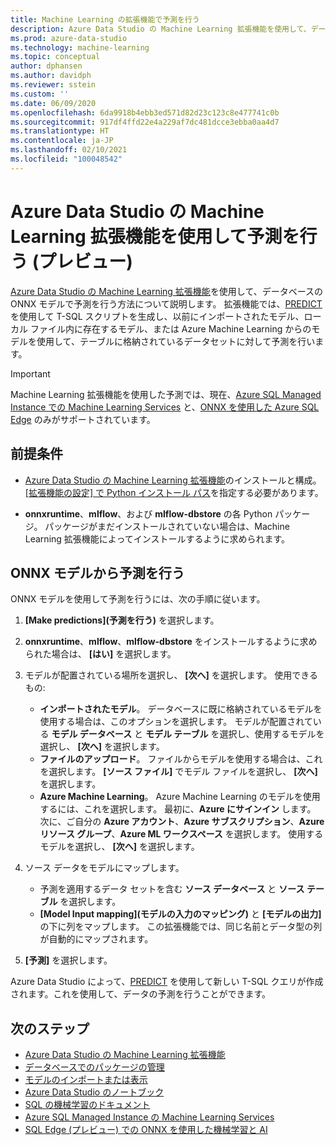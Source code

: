 ```yaml
---
title: Machine Learning の拡張機能で予測を行う
description: Azure Data Studio の Machine Learning 拡張機能を使用して、データベースの ONNX モデルで予測を行う方法について説明します。
ms.prod: azure-data-studio
ms.technology: machine-learning
ms.topic: conceptual
author: dphansen
ms.author: davidph
ms.reviewer: sstein
ms.custom: ''
ms.date: 06/09/2020
ms.openlocfilehash: 6da9918b4ebb3ed571d82d23c123c8e477741c0b
ms.sourcegitcommit: 917df4ffd22e4a229af7dc481dcce3ebba0aa4d7
ms.translationtype: HT
ms.contentlocale: ja-JP
ms.lasthandoff: 02/10/2021
ms.locfileid: "100048542"
---
```

# <a name="make-predictions-with-machine-learning-extension-for-azure-data-studio-preview"></a>Azure Data Studio の Machine Learning 拡張機能を使用して予測を行う (プレビュー)

[Azure Data Studio の Machine Learning 拡張機能](machine-learning-extension.md)を使用して、データベースの ONNX モデルで予測を行う方法について説明します。 拡張機能では、[PREDICT](../../t-sql/queries/predict-transact-sql.md) を使用して T-SQL スクリプトを生成し、以前にインポートされたモデル、ローカル ファイル内に存在するモデル、または Azure Machine Learning からのモデルを使用して、テーブルに格納されているデータセットに対して予測を行います。

> [!IMPORTANT]
> Machine Learning 拡張機能を使用した予測では、現在、[Azure SQL Managed Instance での Machine Learning Services](/azure/azure-sql/managed-instance/machine-learning-services-overview) と、[ONNX を使用した Azure SQL Edge](/azure/azure-sql-edge/onnx-overview) のみがサポートされています。

## <a name="prerequisites"></a>前提条件

- [Azure Data Studio の Machine Learning 拡張機能](machine-learning-extension.md)のインストールと構成。 [[拡張機能の設定] で Python インストール パス](machine-learning-extension.md#settings)を指定する必要があります。

- **onnxruntime**、**mlflow**、および **mlflow-dbstore** の各 Python パッケージ。 パッケージがまだインストールされていない場合は、Machine Learning 拡張機能によってインストールするように求められます。

## <a name="make-predictions-from-onnx-model"></a>ONNX モデルから予測を行う

ONNX モデルを使用して予測を行うには、次の手順に従います。

1. **[Make predictions]\(予測を行う\)** を選択します。

1. **onnxruntime**、**mlflow**、**mlflow-dbstore** をインストールするように求められた場合は、 **[はい]** を選択します。

1. モデルが配置されている場所を選択し、 **[次へ]** を選択します。 使用できるもの:
    - **インポートされたモデル**。 データベースに既に格納されているモデルを使用する場合は、このオプションを選択します。 モデルが配置されている **モデル データベース** と **モデル テーブル** を選択し、使用するモデルを選択し、 **[次へ]** を選択します。
    - **ファイルのアップロード**。 ファイルからモデルを使用する場合は、これを選択します。 **[ソース ファイル]** でモデル ファイルを選択し、 **[次へ]** を選択します。
    - **Azure Machine Learning**。 Azure Machine Learning のモデルを使用するには、これを選択します。 最初に、**Azure にサインイン** します。 次に、ご自分の **Azure アカウント**、**Azure サブスクリプション**、**Azure リソース グループ**、**Azure ML ワークスペース** を選択します。 使用するモデルを選択し、 **[次へ]** を選択します。

1. ソース データをモデルにマップします。
    - 予測を適用するデータ セットを含む **ソース データベース** と **ソース テーブル** を選択します。
    - **[Model Input mapping]\(モデルの入力のマッピング\)** と **[モデルの出力]** の下に列をマップします。 この拡張機能では、同じ名前とデータ型の列が自動的にマップされます。

1. **[予測]** を選択します。

Azure Data Studio によって、[PREDICT](../../t-sql/queries/predict-transact-sql.md) を使用して新しい T-SQL クエリが作成されます。これを使用して、データの予測を行うことができます。

## <a name="next-steps"></a>次のステップ

- [Azure Data Studio の Machine Learning 拡張機能](machine-learning-extension.md)
- [データベースでのパッケージの管理](machine-learning-extension-manage-packages.md)
- [モデルのインポートまたは表示](machine-learning-extension-import-view-models.md)
- [Azure Data Studio のノートブック](../notebooks/notebooks-guidance.md)
- [SQL の機械学習のドキュメント](../../machine-learning/index.yml)
- [Azure SQL Managed Instance の Machine Learning Services](/azure/azure-sql/managed-instance/machine-learning-services-overview)
- [SQL Edge (プレビュー) での ONNX を使用した機械学習と AI](/azure/azure-sql-edge/onnx-overview)